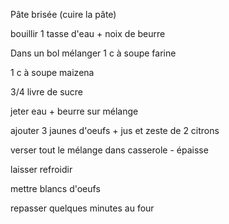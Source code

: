 Pâte brisée (cuire la pâte)

bouillir 1 tasse d'eau + noix de beurre

Dans un bol mélanger 1 c à soupe farine

1 c à soupe maizena

3/4 livre de sucre

jeter eau + beurre sur mélange

ajouter 3 jaunes d'oeufs + jus et zeste de 2 citrons

verser tout le mélange dans casserole - épaisse

laisser refroidir

mettre blancs d'oeufs

repasser quelques minutes au four 